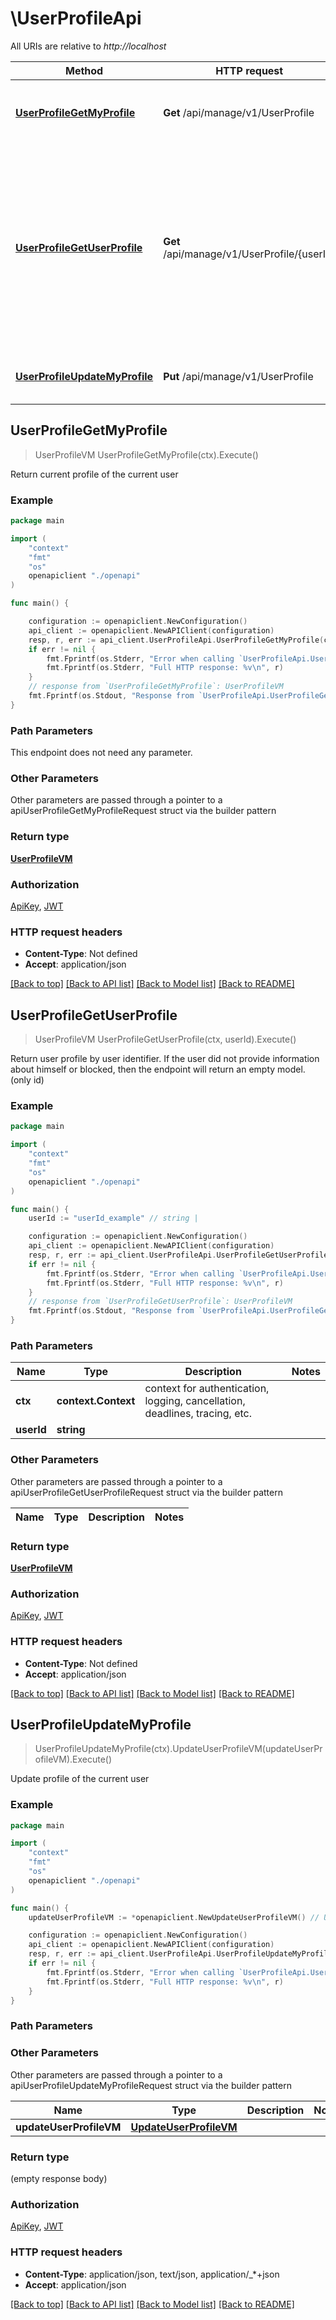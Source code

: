 # \UserProfileApi

All URIs are relative to *http://localhost*

Method | HTTP request | Description
------------- | ------------- | -------------
[**UserProfileGetMyProfile**](UserProfileApi.md#UserProfileGetMyProfile) | **Get** /api/manage/v1/UserProfile | Return current profile of the current user
[**UserProfileGetUserProfile**](UserProfileApi.md#UserProfileGetUserProfile) | **Get** /api/manage/v1/UserProfile/{userId} | Return user profile by user identifier.  If the user did not provide information about himself or blocked, then the endpoint will return an empty model. (only id)
[**UserProfileUpdateMyProfile**](UserProfileApi.md#UserProfileUpdateMyProfile) | **Put** /api/manage/v1/UserProfile | Update profile of the current user



## UserProfileGetMyProfile

> UserProfileVM UserProfileGetMyProfile(ctx).Execute()

Return current profile of the current user

### Example

```go
package main

import (
    "context"
    "fmt"
    "os"
    openapiclient "./openapi"
)

func main() {

    configuration := openapiclient.NewConfiguration()
    api_client := openapiclient.NewAPIClient(configuration)
    resp, r, err := api_client.UserProfileApi.UserProfileGetMyProfile(context.Background()).Execute()
    if err != nil {
        fmt.Fprintf(os.Stderr, "Error when calling `UserProfileApi.UserProfileGetMyProfile``: %v\n", err)
        fmt.Fprintf(os.Stderr, "Full HTTP response: %v\n", r)
    }
    // response from `UserProfileGetMyProfile`: UserProfileVM
    fmt.Fprintf(os.Stdout, "Response from `UserProfileApi.UserProfileGetMyProfile`: %v\n", resp)
}
```

### Path Parameters

This endpoint does not need any parameter.

### Other Parameters

Other parameters are passed through a pointer to a apiUserProfileGetMyProfileRequest struct via the builder pattern


### Return type

[**UserProfileVM**](UserProfileVM.md)

### Authorization

[ApiKey](../README.md#ApiKey), [JWT](../README.md#JWT)

### HTTP request headers

- **Content-Type**: Not defined
- **Accept**: application/json

[[Back to top]](#) [[Back to API list]](../README.md#documentation-for-api-endpoints)
[[Back to Model list]](../README.md#documentation-for-models)
[[Back to README]](../README.md)


## UserProfileGetUserProfile

> UserProfileVM UserProfileGetUserProfile(ctx, userId).Execute()

Return user profile by user identifier.  If the user did not provide information about himself or blocked, then the endpoint will return an empty model. (only id)

### Example

```go
package main

import (
    "context"
    "fmt"
    "os"
    openapiclient "./openapi"
)

func main() {
    userId := "userId_example" // string | 

    configuration := openapiclient.NewConfiguration()
    api_client := openapiclient.NewAPIClient(configuration)
    resp, r, err := api_client.UserProfileApi.UserProfileGetUserProfile(context.Background(), userId).Execute()
    if err != nil {
        fmt.Fprintf(os.Stderr, "Error when calling `UserProfileApi.UserProfileGetUserProfile``: %v\n", err)
        fmt.Fprintf(os.Stderr, "Full HTTP response: %v\n", r)
    }
    // response from `UserProfileGetUserProfile`: UserProfileVM
    fmt.Fprintf(os.Stdout, "Response from `UserProfileApi.UserProfileGetUserProfile`: %v\n", resp)
}
```

### Path Parameters


Name | Type | Description  | Notes
------------- | ------------- | ------------- | -------------
**ctx** | **context.Context** | context for authentication, logging, cancellation, deadlines, tracing, etc.
**userId** | **string** |  | 

### Other Parameters

Other parameters are passed through a pointer to a apiUserProfileGetUserProfileRequest struct via the builder pattern


Name | Type | Description  | Notes
------------- | ------------- | ------------- | -------------


### Return type

[**UserProfileVM**](UserProfileVM.md)

### Authorization

[ApiKey](../README.md#ApiKey), [JWT](../README.md#JWT)

### HTTP request headers

- **Content-Type**: Not defined
- **Accept**: application/json

[[Back to top]](#) [[Back to API list]](../README.md#documentation-for-api-endpoints)
[[Back to Model list]](../README.md#documentation-for-models)
[[Back to README]](../README.md)


## UserProfileUpdateMyProfile

> UserProfileUpdateMyProfile(ctx).UpdateUserProfileVM(updateUserProfileVM).Execute()

Update profile of the current user



### Example

```go
package main

import (
    "context"
    "fmt"
    "os"
    openapiclient "./openapi"
)

func main() {
    updateUserProfileVM := *openapiclient.NewUpdateUserProfileVM() // UpdateUserProfileVM |  (optional)

    configuration := openapiclient.NewConfiguration()
    api_client := openapiclient.NewAPIClient(configuration)
    resp, r, err := api_client.UserProfileApi.UserProfileUpdateMyProfile(context.Background()).UpdateUserProfileVM(updateUserProfileVM).Execute()
    if err != nil {
        fmt.Fprintf(os.Stderr, "Error when calling `UserProfileApi.UserProfileUpdateMyProfile``: %v\n", err)
        fmt.Fprintf(os.Stderr, "Full HTTP response: %v\n", r)
    }
}
```

### Path Parameters



### Other Parameters

Other parameters are passed through a pointer to a apiUserProfileUpdateMyProfileRequest struct via the builder pattern


Name | Type | Description  | Notes
------------- | ------------- | ------------- | -------------
 **updateUserProfileVM** | [**UpdateUserProfileVM**](UpdateUserProfileVM.md) |  | 

### Return type

 (empty response body)

### Authorization

[ApiKey](../README.md#ApiKey), [JWT](../README.md#JWT)

### HTTP request headers

- **Content-Type**: application/json, text/json, application/_*+json
- **Accept**: application/json

[[Back to top]](#) [[Back to API list]](../README.md#documentation-for-api-endpoints)
[[Back to Model list]](../README.md#documentation-for-models)
[[Back to README]](../README.md)

